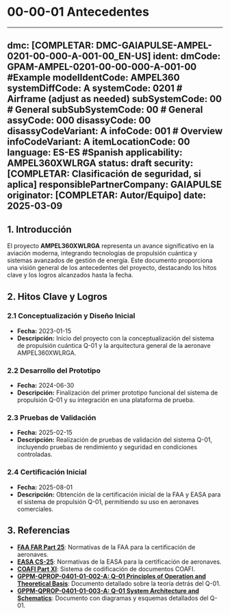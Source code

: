 # 00-00-01 Antecedentes

---
dmc: [COMPLETAR: DMC-GAIAPULSE-AMPEL-0201-00-000-A-001-00_EN-US]
ident:
  dmCode: GPAM-AMPEL-0201-00-00-000-A-001-00  #Example
  modelIdentCode: AMPEL360
  systemDiffCode: A
  systemCode: 0201 # Airframe (adjust as needed)
  subSystemCode: 00 # General
  subSubSystemCode: 00 # General
  assyCode: 000
  disassyCode: 00
  disassyCodeVariant: A
  infoCode: 001  # Overview
  infoCodeVariant: A
  itemLocationCode: 00
  language: ES-ES #Spanish
applicability: AMPEL360XWLRGA
status: draft
security: [COMPLETAR: Clasificación de seguridad, si aplica]
responsiblePartnerCompany: GAIAPULSE
originator: [COMPLETAR: Autor/Equipo]
date: 2025-03-09
---

## 1. Introducción

El proyecto **AMPEL360XWLRGA** representa un avance significativo en la aviación moderna, integrando tecnologías de propulsión cuántica y sistemas avanzados de gestión de energía. Este documento proporciona una visión general de los antecedentes del proyecto, destacando los hitos clave y los logros alcanzados hasta la fecha.

## 2. Hitos Clave y Logros

### 2.1 Conceptualización y Diseño Inicial
- **Fecha:** 2023-01-15
- **Descripción:** Inicio del proyecto con la conceptualización del sistema de propulsión cuántica Q-01 y la arquitectura general de la aeronave AMPEL360XWLRGA.

### 2.2 Desarrollo del Prototipo
- **Fecha:** 2024-06-30
- **Descripción:** Finalización del primer prototipo funcional del sistema de propulsión Q-01 y su integración en una plataforma de prueba.

### 2.3 Pruebas de Validación
- **Fecha:** 2025-02-15
- **Descripción:** Realización de pruebas de validación del sistema Q-01, incluyendo pruebas de rendimiento y seguridad en condiciones controladas.

### 2.4 Certificación Inicial
- **Fecha:** 2025-08-01
- **Descripción:** Obtención de la certificación inicial de la FAA y EASA para el sistema de propulsión Q-01, permitiendo su uso en aeronaves comerciales.

## 3. Referencias

- **[FAA FAR Part 25](https://www.faa.gov/regulations_policies/faa_regulations/)**: Normativas de la FAA para la certificación de aeronaves.
- **[EASA CS-25](https://www.easa.europa.eu/document-library/certification-specifications/cs-25-aircraft)**: Normativas de la EASA para la certificación de aeronaves.
- **[COAFI Part XI](docs/COAFI/PartXI/DocumentationManagement/CodingSystem/)**: Sistema de codificación de documentos COAFI.
- **[GPPM-QPROP-0401-01-002-A: Q-01 Principles of Operation and Theoretical Basis](docs/GPPM/QPROP/GPPM-QPROP-0401-01-002-A.md)**: Documento detallado sobre la teoría detrás del Q-01.
- **[GPPM-QPROP-0401-01-003-A: Q-01 System Architecture and Schematics](docs/GPPM/QPROP/GPPM-QPROP-0401-01-003-A.md)**: Documento con diagramas y esquemas detallados del Q-01.
